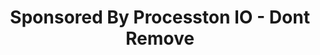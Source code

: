 ---
id: dont-remove
type: page
layout: page-builder
title: Sponsored By Processton IO - Dont Remove
permalink: /sponsored-by
thumbnail: ""
blocks:
  - type: hero_slider
    height: full
    heros:
      - hero:
          buttons:
            - button:
                variant: button
                content: Get Started
                url: /get-started
            - button:
                variant: secondary
                content: See Documentation
                url: /documentation
          variant: with_image_left_to_right
          height: full
          color_theme: white
          title: For Your Next Generation Website
          photo:
            image: /img/edge-base-logo.png
            alt: Logo
          content: Web 3.O framework for your business
          video: lRTtMcx6rSM
          bg_settings:
            variant: bg-video
            overlay: no-overlay
            bg_photo: /img/green-tropical-leaves-border-png-3000x2400.png
            bg_color: "#ffffff"
            bg_video: https://player.vimeo.com/video/516255210?title=0&portrait=0&byline=0&autoplay=1&muted=true&controls=0&loop=1
          columns:
            - title: Hamza Hospital
              content: open-source JavaScript framework and library
              show_popup: false
              permalink: www.hamza-hospital.com
              photo:
                image: /img/pngegg.png
            - title: Dentals.PK
              content: open source framework with performance, scalability and security
                built-in.
              show_popup: false
              permalink: www.dentals.pk
              photo:
                image: /img/4000_2_01.jpg
    variant: default
    title: For Your Next Generation Website
  - type: cards_slider
    title: You might be intrested in
    variant: narrow
    columns:
      - title: This is first card
        content: This is some description for first card
        type: First Link
        variant: bg_image
        permalink: https://www.hamza-hospital.com
        photo:
          image: /img/4000_2_01.jpg
          alt: Logo
      - title: This is first card
        content: This is some description for first card
        type: First Link
        variant: image_above
        permalink: https://www.hamza-hospital.com
        photo:
          image: /img/4000_2_01.jpg
          alt: Logo
  - type: hero_slider
    height: full
    heros:
      - hero:
          buttons:
            - button:
                variant: button
                content: Get Started
                url: /get-started
            - button:
                variant: secondary
                content: See Documentation
                url: /documentation
          variant: with_image_left_to_right
          height: full
          color_theme: dark
          form: T9c8SkeW4
          title: For Your Next Generation Website
          images:
            - photo:
                image: /img/edge-base-logo.png
                alt: Logo
          content: Web 3.O framework for your business
          video: apqE7GOWh5k
          bg_settings:
            variant: bg-image
            overlay: white
            bg_photo: /img/green-tropical-leaves-border-png-3000x2400.png
            bg_color: "#ffffff"
            bg_video: BqFSHbzSs7U
          columns:
            - title: Hamza Hospital
              content: open-source JavaScript framework and library
              show_popup: false
              permalink: www.hamza-hospital.com
              photo:
                image: /img/pngegg.png
            - title: Dentals.PK
              content: open source framework with performance, scalability and security
                built-in.
              show_popup: false
              permalink: www.dentals.pk
              photo:
                image: /img/4000_2_01.jpg
    variant: default
    title: For Your Next Generation Website
  - type: content_image
    variant: default
    title: Pre configured UI Components for your use.
    content: |-
      * Company Settings
      * Main navigation settings
      * Footer navigation settings
      * Social Media & contacts.
    buttons:
      - button:
          variant: button
          content: Get Started
          url: /get-started
    photo:
      image: /img/heroes.png
      alt: Layers
    bg_photo:
      bg_image: /img/white_wood.jpg
      enable_parallax: true
  - type: perks
    title: Technology Stack
    content: ""
    columns:
      - title: React
        content: open-source JavaScript framework and library
        show_popup: false
        permalink: /reactjs/
        photo:
          image: /img/pngegg.png
      - title: Gatsby
        content: open source framework with performance, scalability and security
          built-in.
        show_popup: false
        permalink: /reactjs/
        photo:
          image: /img/gatsby.png
  - type: perks
    variant: gallery
    title: Gallery
    content: "Gallery View"
    columns:
      - photo:
          image: /img/4000_2_01.jpg
          alt: img_1
        title: "Perk Item"
        content: "Perk item 1"
      - photo:
          image: /img/background.jpg
          alt: img_2
        title: "Perk Item"
        content: "Perk item 2"
      - photo:
          image: /img/hfhgfghfgh.jpg
          alt: img_3
        title: "Perk Item"
        content: "Perk item 3"
      - photo:
          image: /img/hero-bg.jpg
          alt: img_4
        title: "Perk Item"
        content: "Perk item 4"
  - type: form
    title: Get Expert Support Now
    content: "for open source framework with performance, scalability and security"
    bg_photo:
      bg_image: /img/track-bg.jpg
      enable_parallax: true
    form: T9c8SkeW4
    photo:
      image: /img/heroes.png
      alt: Layers
  - type: recentArticles
    title: 'Recent Articles'
    height: full
seo:
  ogimage: /img/4000_2_01.jpg
---